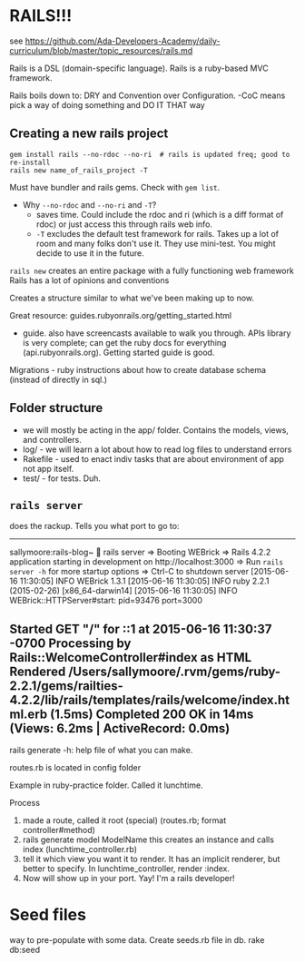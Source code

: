 # RAILS!!!
see https://github.com/Ada-Developers-Academy/daily-curriculum/blob/master/topic_resources/rails.md

Rails is a DSL (domain-specific language).
Rails is a ruby-based MVC framework.

Rails boils down to: DRY and Convention over Configuration.
  -CoC means pick a way of doing something and DO IT THAT way

## Creating a new rails project
```
gem install rails --no-rdoc --no-ri  # rails is updated freq; good to re-install
rails new name_of_rails_project -T

```  
Must have bundler and rails gems. Check with `gem list`.

- Why `--no-rdoc` and `--no-ri` and `-T`?
  - saves time. Could include the rdoc and ri (which is a diff format of rdoc) or just access this through rails web info.
  - `-T` excludes the default test framework for rails. Takes up a lot of room and many folks don't use it. They use mini-test. You might decide to use it in the future.

`rails new` creates an entire package with a fully functioning web framework
Rails has a lot of opinions and conventions

Creates a structure similar to what we've been making up to now.

Great resource: guides.rubyonrails.org/getting_started.html
  - guide. also have screencasts available to walk you through. APIs library is very complete; can get the ruby docs for everything (api.rubyonrails.org). Getting started guide is good.

Migrations - ruby instructions about how to create database schema (instead of directly in sql.)

## Folder structure
- we will mostly be acting in the app/ folder. Contains the models, views, and controllers.
- log/ - we will learn a lot about how to read log files to understand errors
- Rakefile - used to enact indiv tasks that are about environment of app not app itself.
- test/ - for tests. Duh.


## `rails server`
does the rackup. Tells you what port to go to:

 -----
sallymoore:rails-blog~ 🐙   rails server
=> Booting WEBrick
=> Rails 4.2.2 application starting in development on http://localhost:3000
=> Run `rails server -h` for more startup options
=> Ctrl-C to shutdown server
[2015-06-16 11:30:05] INFO  WEBrick 1.3.1
[2015-06-16 11:30:05] INFO  ruby 2.2.1 (2015-02-26) [x86_64-darwin14]
[2015-06-16 11:30:05] INFO  WEBrick::HTTPServer#start: pid=93476 port=3000


Started GET "/" for ::1 at 2015-06-16 11:30:37 -0700
Processing by Rails::WelcomeController#index as HTML
  Rendered /Users/sallymoore/.rvm/gems/ruby-2.2.1/gems/railties-4.2.2/lib/rails/templates/rails/welcome/index.html.erb (1.5ms)
Completed 200 OK in 14ms (Views: 6.2ms | ActiveRecord: 0.0ms)
--------


rails generate -h: help file of what you can make.

routes.rb is located in config folder

Example in ruby-practice folder. Called it lunchtime.

Process
 1. made a route, called it root (special) (routes.rb; format controller#method)
 2. rails generate model ModelName
  this creates an instance and calls index (lunchtime_controller.rb)
 3. tell it which view you want it to render. It has an implicit renderer, but better to specify. In lunchtime_controller, render :index.
 4. Now will show up in your port. Yay! I'm a rails developer!


# Seed files
way to pre-populate with some data. Create seeds.rb file in db. 
rake db:seed
